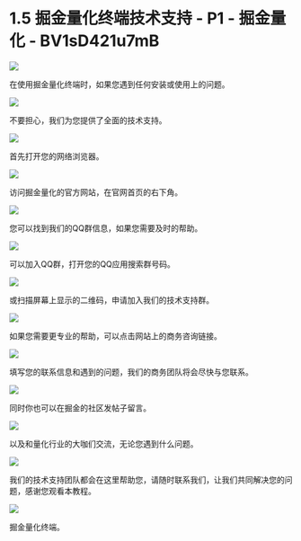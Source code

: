 # 1.5 掘金量化终端技术支持 - P1 - 掘金量化 - BV1sD421u7mB

![](img/da716437f1323d8f031537802378f6d1_0.png)

在使用掘金量化终端时，如果您遇到任何安装或使用上的问题。

![](img/da716437f1323d8f031537802378f6d1_2.png)

不要担心，我们为您提供了全面的技术支持。

![](img/da716437f1323d8f031537802378f6d1_4.png)

首先打开您的网络浏览器。

![](img/da716437f1323d8f031537802378f6d1_6.png)

访问掘金量化的官方网站，在官网首页的右下角。

![](img/da716437f1323d8f031537802378f6d1_8.png)

您可以找到我们的QQ群信息，如果您需要及时的帮助。

![](img/da716437f1323d8f031537802378f6d1_10.png)

可以加入QQ群，打开您的QQ应用搜索群号码。

![](img/da716437f1323d8f031537802378f6d1_12.png)

或扫描屏幕上显示的二维码，申请加入我们的技术支持群。

![](img/da716437f1323d8f031537802378f6d1_14.png)

如果您需要更专业的帮助，可以点击网站上的商务咨询链接。

![](img/da716437f1323d8f031537802378f6d1_16.png)

填写您的联系信息和遇到的问题，我们的商务团队将会尽快与您联系。

![](img/da716437f1323d8f031537802378f6d1_18.png)

同时你也可以在掘金的社区发帖子留言。

![](img/da716437f1323d8f031537802378f6d1_20.png)

以及和量化行业的大咖们交流，无论您遇到什么问题。

![](img/da716437f1323d8f031537802378f6d1_22.png)

我们的技术支持团队都会在这里帮助您，请随时联系我们，让我们共同解决您的问题，感谢您观看本教程。

![](img/da716437f1323d8f031537802378f6d1_24.png)

掘金量化终端。